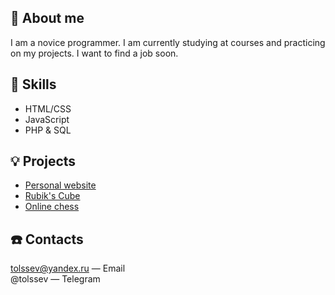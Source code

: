 👋 About me
---
I am a novice programmer. I am currently studying at courses and practicing on my projects. I want to find a job soon.

💪 Skills
---
- HTML/CSS
- JavaScript
- PHP & SQL

💡 Projects
---
- [Personal website](https://tolssev.github.io/ "tolssev.github.io")
- [Rubik's Cube]()
- [Online chess]()

☎️ Contacts
---
<tolssev@yandex.ru> — Email\
@tolssev — Telegram
